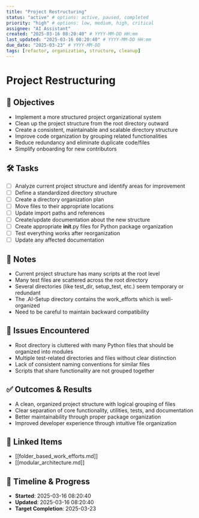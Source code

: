 ```yaml
---
title: "Project Restructuring"
status: "active" # options: active, paused, completed
priority: "high" # options: low, medium, high, critical
assignee: "AI Assistant"
created: "2025-03-16 08:20:40" # YYYY-MM-DD HH:mm
last_updated: "2025-03-16 08:20:40" # YYYY-MM-DD HH:mm
due_date: "2025-03-23" # YYYY-MM-DD
tags: [refactor, organization, structure, cleanup]
---
```


# Project Restructuring

## 🚩 Objectives
- Implement a more structured project organizational system
- Clean up the project structure from the root directory outward
- Create a consistent, maintainable and scalable directory structure
- Improve code organization by grouping related functionalities
- Reduce redundancy and eliminate duplicate code/files
- Simplify onboarding for new contributors

## 🛠 Tasks
- [ ] Analyze current project structure and identify areas for improvement
- [ ] Define a standardized directory structure
- [ ] Create a directory organization plan
- [ ] Move files to their appropriate locations
- [ ] Update import paths and references
- [ ] Create/update documentation about the new structure
- [ ] Create appropriate __init__.py files for Python package organization
- [ ] Test everything works after reorganization
- [ ] Update any affected documentation

## 📝 Notes
- Current project structure has many scripts at the root level
- Many test files are scattered across the root directory
- Several directories (like test_dir, setup_test, etc.) seem temporary or redundant
- The .AI-Setup directory contains the work_efforts which is well-organized
- Need to be careful to maintain backward compatibility

## 🐞 Issues Encountered
- Root directory is cluttered with many Python files that should be organized into modules
- Multiple test-related directories and files without clear distinction
- Lack of consistent naming conventions for similar files
- Scripts that share functionality are not grouped together

## ✅ Outcomes & Results
- A clean, organized project structure with logical grouping of files
- Clear separation of core functionality, utilities, tests, and documentation
- Better maintainability through proper package organization
- Improved developer experience through intuitive file organization

## 📌 Linked Items
- [[folder_based_work_efforts.md]]
- [[modular_architecture.md]]

## 📅 Timeline & Progress
- **Started**: 2025-03-16 08:20:40
- **Updated**: 2025-03-16 08:20:40
- **Target Completion**: 2025-03-23
